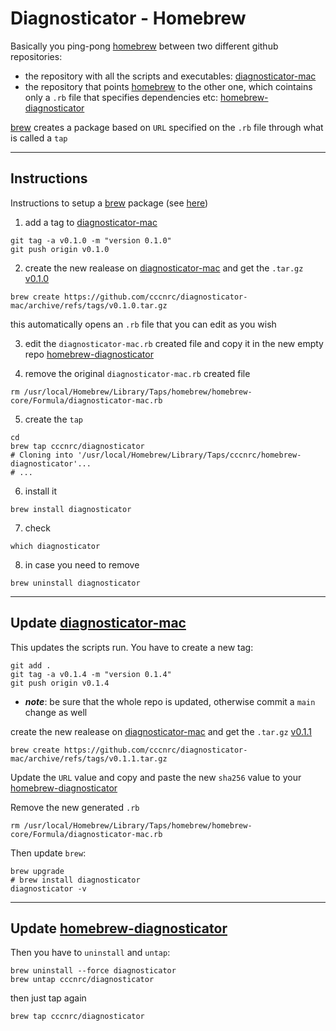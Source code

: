 # Diagnosticator - Homebrew

Basically you ping-pong [homebrew](https://brew.sh/index_it) between two different github repositories:
- the repository with all the scripts and executables: [diagnosticator-mac](https://github.com/cccnrc/diagnosticator-mac.git)
- the repository that points [homebrew](https://brew.sh/index_it) to the other one, which cointains only a `.rb` file that specifies dependencies etc: [homebrew-diagnosticator](https://github.com/cccnrc/homebrew-diagnosticator.git)

[brew](https://brew.sh/index_it) creates a package based on `URL` specified on the `.rb` file through what is called a `tap`

---
## Instructions
Instructions to setup a [brew](https://brew.sh/index_it) package (see [here](https://betterprogramming.pub/a-step-by-step-guide-to-create-homebrew-taps-from-github-repos-f33d3755ba74?gi=6c4ab43c1533))

1. add a tag to [diagnosticator-mac](https://github.com/cccnrc/diagnosticator-mac.git)
```
git tag -a v0.1.0 -m "version 0.1.0"
git push origin v0.1.0
```

2. create the new realease on [diagnosticator-mac](https://github.com/cccnrc/diagnosticator-mac/tags) and get the `.tar.gz` [v0.1.0](https://github.com/cccnrc/diagnosticator-mac/archive/refs/tags/v0.1.0.tar.gz)
```
brew create https://github.com/cccnrc/diagnosticator-mac/archive/refs/tags/v0.1.0.tar.gz
```
this automatically opens an `.rb` file that you can edit as you wish

3. edit the `diagnosticator-mac.rb` created file and copy it in the new empty repo [homebrew-diagnosticator](https://github.com/cccnrc/homebrew-diagnosticator/blob/main/diagnosticator.rb)

4. remove the original `diagnosticator-mac.rb` created file
```
rm /usr/local/Homebrew/Library/Taps/homebrew/homebrew-core/Formula/diagnosticator-mac.rb
```

5. create the `tap`
```
cd
brew tap cccnrc/diagnosticator
# Cloning into '/usr/local/Homebrew/Library/Taps/cccnrc/homebrew-diagnosticator'...
# ...
```

6. install it
```
brew install diagnosticator
```

7. check
```
which diagnosticator
```

8. in case you need to remove
```
brew uninstall diagnosticator
```

---
## Update [diagnosticator-mac](https://github.com/cccnrc/diagnosticator-mac.git)
This updates the scripts run. You have to create a new tag:
```
git add .
git tag -a v0.1.4 -m "version 0.1.4"
git push origin v0.1.4
```
- ***note***: be sure that the whole repo is updated, otherwise commit a `main` change as well

create the new realease on [diagnosticator-mac](https://github.com/cccnrc/diagnosticator-mac/tags) and get the `.tar.gz` [v0.1.1](https://github.com/cccnrc/diagnosticator-mac/archive/refs/tags/v0.1.1.tar.gz)
```
brew create https://github.com/cccnrc/diagnosticator-mac/archive/refs/tags/v0.1.1.tar.gz
```
Update the `URL` value and copy and paste the new `sha256` value to your [homebrew-diagnosticator](https://github.com/cccnrc/homebrew-diagnosticator/blob/main/diagnosticator.rb)

Remove the new generated `.rb`
```
rm /usr/local/Homebrew/Library/Taps/homebrew/homebrew-core/Formula/diagnosticator-mac.rb
```
Then update `brew`:
```
brew upgrade
# brew install diagnosticator
diagnosticator -v
```

---
## Update [homebrew-diagnosticator](https://github.com/cccnrc/homebrew-diagnosticator/tree/main)

Then you have to `uninstall` and `untap`:
```
brew uninstall --force diagnosticator
brew untap cccnrc/diagnosticator
```
then just tap again
```
brew tap cccnrc/diagnosticator
```
